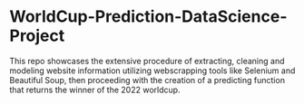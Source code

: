 # WorldCup-Prediction-DataScience-Project
This repo showcases the extensive procedure of extracting, cleaning and modeling website information utilizing webscrapping tools like Selenium and Beautiful Soup, then proceeding with the creation of a predicting function that returns the winner of the 2022 worldcup.
